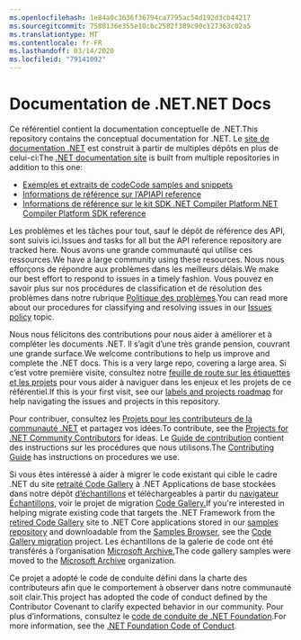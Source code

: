 ```yaml
---
ms.openlocfilehash: 1e84a0c3636f36794ca7795ac54d192d3cb44217
ms.sourcegitcommit: 7588136e355e10cbc2582f389c90c127363c02a5
ms.translationtype: MT
ms.contentlocale: fr-FR
ms.lasthandoff: 03/14/2020
ms.locfileid: "79141092"
---
```

# <a name="net-docs"></a><span data-ttu-id="4e0c4-101">Documentation de .NET</span><span class="sxs-lookup"><span data-stu-id="4e0c4-101">.NET Docs</span></span>

<span data-ttu-id="4e0c4-102">Ce référentiel contient la documentation conceptuelle de .NET.</span><span class="sxs-lookup"><span data-stu-id="4e0c4-102">This repository contains the conceptual documentation for .NET.</span></span> <span data-ttu-id="4e0c4-103">Le [site de documentation .NET](https://docs.microsoft.com/dotnet) est construit à partir de multiples dépôts en plus de celui-ci:</span><span class="sxs-lookup"><span data-stu-id="4e0c4-103">The [.NET documentation site](https://docs.microsoft.com/dotnet) is built from multiple repositories in addition to this one:</span></span>

- [<span data-ttu-id="4e0c4-104">Exemples et extraits de code</span><span class="sxs-lookup"><span data-stu-id="4e0c4-104">Code samples and snippets</span></span>](https://github.com/dotnet/samples)
- [<span data-ttu-id="4e0c4-105">Informations de référence sur l’API</span><span class="sxs-lookup"><span data-stu-id="4e0c4-105">API reference</span></span>](https://github.com/dotnet/dotnet-api-docs)
- [<span data-ttu-id="4e0c4-106">Informations de référence sur le kit SDK .NET Compiler Platform</span><span class="sxs-lookup"><span data-stu-id="4e0c4-106">.NET Compiler Platform SDK reference</span></span>](https://github.com/dotnet/roslyn-api-docs)

<span data-ttu-id="4e0c4-107">Les problèmes et les tâches pour tout, sauf le dépôt de référence des API, sont suivis ici.</span><span class="sxs-lookup"><span data-stu-id="4e0c4-107">Issues and tasks for all but the API reference repository are tracked here.</span></span> <span data-ttu-id="4e0c4-108">Nous avons une grande communauté qui utilise ces ressources.</span><span class="sxs-lookup"><span data-stu-id="4e0c4-108">We have a large community using these resources.</span></span> <span data-ttu-id="4e0c4-109">Nous nous efforçons de répondre aux problèmes dans les meilleurs délais.</span><span class="sxs-lookup"><span data-stu-id="4e0c4-109">We make our best effort to respond to issues in a timely fashion.</span></span> <span data-ttu-id="4e0c4-110">Vous pouvez en savoir plus sur nos procédures de classification et de résolution des problèmes dans notre rubrique [Politique des problèmes](issues-policy.md).</span><span class="sxs-lookup"><span data-stu-id="4e0c4-110">You can read more about our procedures for classifying and resolving issues in our [Issues policy](issues-policy.md) topic.</span></span>

<span data-ttu-id="4e0c4-111">Nous nous félicitons des contributions pour nous aider à améliorer et à compléter les documents .NET. Il s’agit d’une très grande pension, couvrant une grande surface.</span><span class="sxs-lookup"><span data-stu-id="4e0c4-111">We welcome contributions to help us improve and complete the .NET docs. This is a very large repo, covering a large area.</span></span> <span data-ttu-id="4e0c4-112">Si c’est votre première visite, consultez notre [feuille de route sur les étiquettes et les projets](styleguide/labels-projects.md) pour vous aider à naviguer dans les enjeux et les projets de ce référentiel.</span><span class="sxs-lookup"><span data-stu-id="4e0c4-112">If this is your first visit, see our [labels and projects roadmap](styleguide/labels-projects.md) for help navigating the issues and projects in this repository.</span></span>

<span data-ttu-id="4e0c4-113">Pour contribuer, consultez les [Projets pour les contributeurs de la communauté .NET](https://github.com/dotnet/docs/projects/35) et partagez vos idées.</span><span class="sxs-lookup"><span data-stu-id="4e0c4-113">To contribute, see the [Projects for .NET Community Contributors](https://github.com/dotnet/docs/projects/35) for ideas.</span></span> <span data-ttu-id="4e0c4-114">Le [Guide de contribution](CONTRIBUTING.md) contient des instructions sur les procédures que nous utilisons.</span><span class="sxs-lookup"><span data-stu-id="4e0c4-114">The [Contributing Guide](CONTRIBUTING.md) has instructions on procedures we use.</span></span>

<span data-ttu-id="4e0c4-115">Si vous êtes intéressé à aider à migrer le code existant qui cible le cadre .NET du site [retraité Code Gallery](https://docs.microsoft.com/teamblog/msdn-code-gallery-retired) à .NET Applications de base stockées dans notre dépôt [d’échantillons](https://github.com/dotnet/samples) et téléchargeables à partir du [navigateur Échantillons](https://docs.microsoft.com/samples/browse), voir le projet de migration [Code Gallery.](https://github.com/dotnet/docs/projects/88)</span><span class="sxs-lookup"><span data-stu-id="4e0c4-115">If you're interested in helping migrate existing code that targets the .NET Framework from the [retired Code Gallery](https://docs.microsoft.com/teamblog/msdn-code-gallery-retired) site to .NET Core applications stored in our [samples repository](https://github.com/dotnet/samples) and downloadable from the [Samples Browser](https://docs.microsoft.com/samples/browse), see the [Code Gallery migration](https://github.com/dotnet/docs/projects/88) project.</span></span> <span data-ttu-id="4e0c4-116">Les échantillons de la galerie de code ont été transférés à l’organisation [Microsoft Archive.](https://github.com/microsoftarchive?q=msdn-code-gallery)</span><span class="sxs-lookup"><span data-stu-id="4e0c4-116">The code gallery samples were moved to the [Microsoft Archive](https://github.com/microsoftarchive?q=msdn-code-gallery) organization.</span></span>

<span data-ttu-id="4e0c4-117">Ce projet a adopté le code de conduite défini dans la charte des contributeurs afin que le comportement à observer dans notre communauté soit clair.</span><span class="sxs-lookup"><span data-stu-id="4e0c4-117">This project has adopted the code of conduct defined by the Contributor Covenant to clarify expected behavior in our community.</span></span>
<span data-ttu-id="4e0c4-118">Pour plus d’informations, consultez le [code de conduite de .NET Foundation](https://dotnetfoundation.org/code-of-conduct).</span><span class="sxs-lookup"><span data-stu-id="4e0c4-118">For more information, see the [.NET Foundation Code of Conduct](https://dotnetfoundation.org/code-of-conduct).</span></span>
